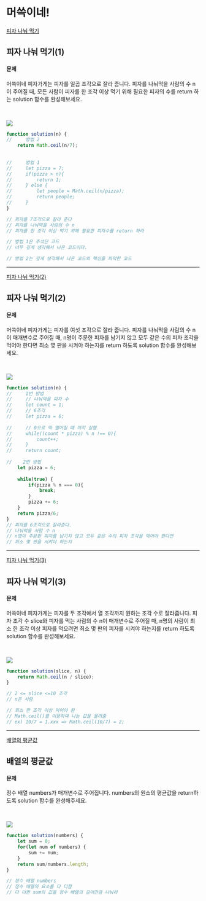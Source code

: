 # 머쓱이네!
[피자 나눠 먹기](https://school.programmers.co.kr/learn/courses/30/lessons/120814)
## 피자 나눠 먹기(1)
#### 문제
머쓱이네 피자가게는 피자를 일곱 조각으로 잘라 줍니다. 피자를 나눠먹을 사람의 수 n이 주어질 때, 모든 사람이 피자를 한 조각 이상 먹기 위해 필요한 피자의 수를 return 하는 solution 함수를 완성해보세요.

<br/>

![](https://velog.velcdn.com/images/jkang4531/post/22e3c8eb-1f64-42fa-a300-815d727bc3cb/image.png)

```javascript
function solution(n) {
//     방법 2
    return Math.ceil(n/7);
    
    
//     방법 1
//     let pizza = 7;
//     if(pizza > n){
//         return 1;
//     } else {
//         let people = Math.ceil(n/pizza);
//         return people;
//     }
}

// 피자를 7조각으로 잘라 준다
// 피자를 나눠먹을 사람의 수 n
// 피자를 한 조각 이상 먹기 위해 필요한 피자수를 return 하라

// 방법 1은 주석단 코드
// 너무 깊게 생각해서 나온 코드이다.

// 방법 2는 깊게 생각해서 나온 코드의 핵심을 파악한 코드
```
---

[피자 나눠 먹기(2)](https://school.programmers.co.kr/learn/courses/30/lessons/120815)
## 피자 나눠 먹기(2)
#### 문제
머쓱이네 피자가게는 피자를 여섯 조각으로 잘라 줍니다. 피자를 나눠먹을 사람의 수 n이 매개변수로 주어질 때, n명이 주문한 피자를 남기지 않고 모두 같은 수의 피자 조각을 먹어야 한다면 최소 몇 판을 시켜야 하는지를 return 하도록 solution 함수를 완성해보세요.

<br/>

![](https://velog.velcdn.com/images/jkang4531/post/04857825-57ce-4632-b70f-7be34a5c89ee/image.png)


```javascript
function solution(n) {
//     1번 방법
//     // 나눠먹을 피자 수
//     let count = 1;
//     // 6조각
//     let pizza = 6;
    
//     // 0으로 딱 떨어질 때 까지 실행
//     while((count * pizza) % n !== 0){
//         count++;
//     }
//     return count;
    
//    2번 방법    
    let pizza = 6;
    
    while(true) {
        if(pizza % n === 0){
            break;
        }
        pizza += 6;
    }
    return pizza/6;
}
// 피자를 6조각으로 잘라준다.
// 나눠먹을 사람 수 n
// n명이 주문한 피자를 남기지 않고 모두 같은 수의 피자 조각을 먹어야 한다면
// 최소 몇 판을 시켜야 하는지

```
---

[피자 나눠 먹기(3)](https://school.programmers.co.kr/learn/courses/30/lessons/120816)
## 피자 나눠 먹기(3)
#### 문제
머쓱이네 피자가게는 피자를 두 조각에서 열 조각까지 원하는 조각 수로 잘라줍니다. 피자 조각 수 slice와 피자를 먹는 사람의 수 n이 매개변수로 주어질 때, n명의 사람이 최소 한 조각 이상 피자를 먹으려면 최소 몇 판의 피자를 시켜야 하는지를 return 하도록 solution 함수를 완성해보세요.

<br/>

![](https://velog.velcdn.com/images/jkang4531/post/995dcf18-643f-495c-a904-98cf0165165f/image.png)

```javascript
function solution(slice, n) {
    return Math.ceil(n / slice);
}

// 2 <= slice <=10 조각
// n은 사람

// 최소 한 조각 이상 먹어야 됨
// Math.ceil()를 이용하여 나눈 값을 올려줌 
// ex) 10/7 = 1.xxx => Math.ceil(10/7) = 2;
```
---

[배열의 평균값](https://school.programmers.co.kr/learn/courses/30/lessons/120817)

## 배열의 평균값
#### 문제
정수 배열 numbers가 매개변수로 주어집니다. numbers의 원소의 평균값을 return하도록 solution 함수를 완성해주세요.

<br/>

![](https://velog.velcdn.com/images/jkang4531/post/58394697-09dc-4881-9ae2-183cd0fab7b4/image.png)

```javascript
function solution(numbers) {
    let sum = 0;
    for(let num of numbers) {
        sum += num;
    }
    return sum/numbers.length;
}

// 정수 배열 numbers
// 정수 배열의 요소를 다 더함
// 다 더한 sum의 값을 정수 배열의 길이만큼 나눠라
```
